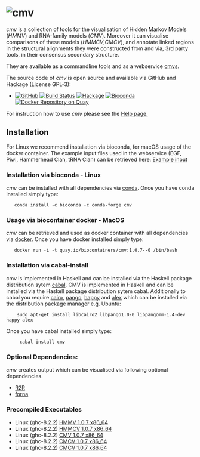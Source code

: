 ![cmv](http://www.bioinf.uni-freiburg.de/~egg/cmvlogo.png "cmv") 
=========
*cmv* is a collection of tools for the visualisation of Hidden Markov Models (*HMMV*) and RNA-family models (*CMV*).
Moreover it can visualise comparisons of these models (*HMMCV*,*CMCV*), and annotate linked regions in the structural alignments they were constructed from and via, 3rd party tools, in their consensus secondary structure.

They are available as a commandline tools and as a webservice [cmvs](http://rna.informatik.uni-freiburg.de/CMVS/).

The source code of *cmv* is open source and available via GitHub and Hackage (License GPL-3):

*   [![GitHub](https://img.shields.io/github/tag/eggzilla/cmv.svg)](https://github.com/eggzilla/cmv) [![Build Status](https://travis-ci.org/eggzilla/cmv.svg?branch=master)](https://travis-ci.org/eggzilla/cmv) [![Hackage](https://img.shields.io/hackage/v/cmv.svg)](https://hackage.haskell.org/package/cmv) [![Bioconda](https://anaconda.org/bioconda/cmv/badges/version.svg)](https://anaconda.org/bioconda/cmv) [![Docker Repository on Quay](https://quay.io/repository/biocontainers/cmv/status "Docker Repository on Quay")](https://quay.io/repository/repository/biocontainers/cmv)

For instruction how to use *cmv* please see the [Help page.](http://www.gapjunction.eu/cmvs/help)

## Installation
For Linux we recommend installation via bioconda, for macOS usage of the docker container.
The example input files used in the webservice (EGF, Piwi, Hammerhead Clan, tRNA Clan) can be retrieved here: [Example input](http://www.gapjunction.eu/data/cmvs/exampleInput.zip)

### Installation via bioconda - Linux

*cmv* can be installed with all dependencies via [conda](https://conda.io/docs/install/quick.html). Once you have conda installed simply type:

       conda install -c bioconda -c conda-forge cmv
       
### Usage via biocontainer docker - MacOS

*cmv* can be retrieved and used as docker container with all dependencies via [docker](https://docs.docker.com/engine/installation/). Once you have docker installed simply type:

       docker run -i -t quay.io/biocontainers/cmv:1.0.7--0 /bin/bash

### Installation via cabal-install

cmv is implemented in Haskell and can be installed via the Haskell package distribution sytem [cabal](https://www.haskell.org/cabal/). CMV is implemented in Haskell and can be installed via the Haskell package distribution sytem cabal. Additionally to cabal you require [cairo](https://cairographics.org/), [pango](http://www.pango.org/), [happy](https://www.haskell.org/happy/) and [alex](https://www.haskell.org/alex/) which can be installed via the distribution package manager e.g. Ubuntu: 
        
        sudo apt-get install libcairo2 libpango1.0-0 libpangomm-1.4-dev happy alex
   
Once you have cabal installed simply type:

         cabal install cmv

### Optional Dependencies:
*cmv* creates output which can be visualised via following optional dependencies.
* [R2R](http://breaker.research.yale.edu/R2R/)
* [forna](http://rna.tbi.univie.ac.at/forna/)

### Precompiled Executables

* Linux (ghc-8.2.2) [HMMV 1.0.7 x86_64](http://www.bioinf.uni-freiburg.de/~egg/cmvs/bin/HMMV)
* Linux (ghc-8.2.2) [HMMCV 1.0.7 x86_64](http://www.bioinf.uni-freiburg.de/~egg/cmvs/bin/HMMCV)
* Linux (ghc-8.2.2) [CMV 1.0.7 x86_64](http://www.bioinf.uni-freiburg.de/~egg/cmvs/bin/CMV)
* Linux (ghc-8.2.2) [CMCV 1.0.7 x86_64](http://www.bioinf.uni-freiburg.de/~egg/cmvs/bin/CMCV)
* Linux (ghc-8.2.2) [CMCV 1.0.7 x86_64](http://www.bioinf.uni-freiburg.de/~egg/cmvs/bin/CMCWStoCMCV)
   
